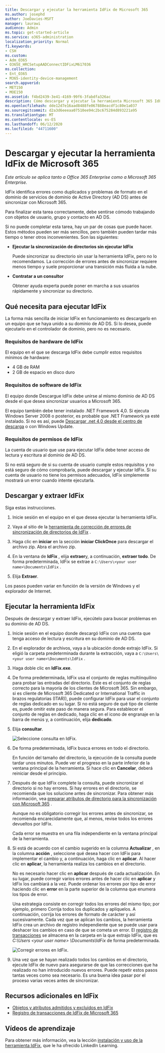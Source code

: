 ```yaml
---
title: Descargar y ejecutar la herramienta IdFix de Microsoft 365
ms.author: josephd
author: JoeDavies-MSFT
manager: laurawi
audience: Admin
ms.topic: get-started-article
ms.service: o365-administration
localization_priority: Normal
f1.keywords:
- CSH
ms.custom:
- Adm_O365
- O365E_HRCSetupAADConnectIDFixLM617036
ms.collection:
- Ent_O365
- M365-identity-device-management
search.appverid:
- MET150
- MOE150
ms.assetid: f4bd2439-3e41-4169-99f6-3fabdfa326ac
description: Cómo descargar y ejecutar la herramienta Microsoft 365 IdFix para ayudar a limpiar los servicios de dominio de Active Directory (AD DS) antes de sincronizarlos con Microsoft 365.
ms.openlocfilehash: dde12d7e16aad8488fe067888eacdf1c80e1a037
ms.sourcegitcommit: d2a3d6eeeaa07510ee94c2bc675284d893221a95
ms.translationtype: MT
ms.contentlocale: es-ES
ms.lasthandoff: 06/12/2020
ms.locfileid: "44711600"
---
```

# <a name="download-and-run-the-microsoft-365-idfix-tool"></a>Descargar y ejecutar la herramienta IdFix de Microsoft 365

*Este artículo se aplica tanto a Office 365 Enterprise como a Microsoft 365 Enterprise.*

IdFix identifica errores como duplicados y problemas de formato en el dominio de servicios de dominio de Active Directory (AD DS) antes de sincronizar con Microsoft 365. 
  
Para finalizar esta tarea correctamente, debe sentirse cómodo trabajando con objetos de usuario, grupo y contacto en AD DS.
  
Si no puede completar esta tarea, hay un par de cosas que puede hacer. Estos métodos pueden ser más sencillos, pero también pueden tardar más tiempo o tener otros inconvenientes. Son las siguientes:
  
- **Ejecutar la sincronización de directorios sin ejecutar IdFix** 

  Puede sincronizar su directorio sin usar la herramienta IdFix, pero no lo recomendamos. La corrección de errores antes de sincronizar requiere menos tiempo y suele proporcionar una transición más fluida a la nube. 

- **Contratar a un consultor** 

  Obtener ayuda experta puede poner en marcha a sus usuarios rápidamente y sincronizar su directorio. 
    
## <a name="what-you-need-to-run-idfix"></a>Qué necesita para ejecutar IdFix

La forma más sencilla de iniciar IdFix en funcionamiento es descargarlo en un equipo que se haya unido a su dominio de AD DS. Si lo desea, puede ejecutarlo en el controlador de dominio, pero no es necesario.
  
### <a name="idfix-hardware-requirements"></a>Requisitos de hardware de IdFix

El equipo en el que se descarga IdFix debe cumplir estos requisitos mínimos de hardware:
  
- 4 GB de RAM
- 2 GB de espacio en disco duro
   
### <a name="idfix-software-requirements"></a>Requisitos de software de IdFix

El equipo donde Descargue IdFix debe unirse al mismo dominio de AD DS desde el que desea sincronizar usuarios a Microsoft 365. 

El equipo también debe tener instalado .NET Framework 4,0. Si ejecuta Windows Server 2008 o posterior, es probable que .NET Framework ya esté instalado. Si no es así, puede [Descargar .net 4,0 desde el centro de descarga](https://go.microsoft.com/fwlink/p/?LinkId=400475) o con Windows Update. 
  
### <a name="idfix-permissions-requirements"></a>Requisitos de permisos de IdFix

La cuenta de usuario que use para ejecutar IdFix debe tener acceso de lectura y escritura al dominio de AD DS.
  
Si no está seguro de si su cuenta de usuario cumple estos requisitos y no está seguro de cómo comprobarla, puede descargar y ejecutar IdFix. Si su cuenta de usuario no tiene los permisos adecuados, IdFix simplemente mostrará un error cuando intente ejecutarla.
  
## <a name="download-and-extract-idfix"></a>Descargar y extraer IdFix

Siga estas instrucciones. 
  
1. Inicie sesión en el equipo en el que desea ejecutar la herramienta IdFix.
    
2. Vaya al sitio de la [herramienta de corrección de errores de sincronización de directorios de IdFix](https://github.com/microsoft/idfix) .
    
3. Haga clic en **iniciar** en la sección **iniciar ClickOnce** para descargar el archivo zip. Abra el archivo zip.
    
4. En la ventana de **IdFix** , elija **extraer**y, a continuación, **extraer todo**. De forma predeterminada, IdFix se extrae a `C:\Users\<your user name>\Documents\IdFix` . 
    
5. Elija **Extraer**.

Los pasos pueden variar en función de la versión de Windows y el explorador de Internet.
    
## <a name="run-the-idfix-tool"></a>Ejecutar la herramienta IdFix

Después de descargar y extraer IdFix, ejecútelo para buscar problemas en su dominio de AD DS.
  
1. Inicie sesión en el equipo donde descargó IdFix con una cuenta que tenga acceso de lectura y escritura en su dominio de AD DS.
    
2. En el explorador de archivos, vaya a la ubicación donde extrajo IdFix. Si eligió la carpeta predeterminada durante la extracción, vaya a `C:\Users\<your user name>\Documents\IdFix` . 
    
3. Haga doble clic en **IdFix.exe**. 
  
4. De forma predeterminada, IdFix usa el conjunto de reglas multiinquilino para probar las entradas del directorio. Este es el conjunto de reglas correcto para la mayoría de los clientes de Microsoft 365. Sin embargo, si es cliente de Microsoft 365 Dedicated or International Traffic in brazos regulatorias (ITAR)), puede configurar IdFix para usar el conjunto de reglas dedicado en su lugar. Si no está seguro de qué tipo de cliente es, puede omitir este paso de manera segura. Para establecer el conjunto de reglas en dedicado, haga clic en el icono de engranaje en la barra de menús y, a continuación, elija **dedicado**.
    
5. Elija **consultar**.
    
    ![Seleccione consulta en IdFix.](media/a07a7aa7-d0ac-4817-8757-946019813a57.JPG)
  
6. De forma predeterminada, IdFix busca errores en todo el directorio.
    
    En función del tamaño del directorio, la ejecución de la consulta puede tardar unos minutos. Puede ver el progreso en la parte inferior de la ventana principal de la herramienta. Si hace clic en **Cancelar**, deberá reiniciar desde el principio.
  
7. Después de que IdFix complete la consulta, puede sincronizar el directorio si no hay errores. Si hay errores en el directorio, se recomienda que los solucione antes de sincronizar. Para obtener más información, vea [preparar atributos de directorio para la sincronización con Microsoft 365](prepare-directory-attributes-for-synch-with-idfix.md) .
    
    Aunque no es obligatorio corregir los errores antes de sincronizar, se recomienda encarecidamente que, al menos, revise todos los errores devueltos por IdFix.
    
    Cada error se muestra en una fila independiente en la ventana principal de la herramienta. 
    
8. Si está de acuerdo con el cambio sugerido en la columna **Actualizar** , en la columna **acción** , seleccione qué desea hacer con IdFix para implementar el cambio y, a continuación, haga clic en **aplicar**. Al hacer clic en **aplicar**, la herramienta realiza los cambios en el directorio.
    
    No es necesario hacer clic en **aplicar** después de cada actualización. En su lugar, puede corregir varios errores antes de hacer clic en **aplicar** y IdFix los cambiará a la vez. Puede ordenar los errores por tipo de error haciendo clic en **error** en la parte superior de la columna que enumera los tipos de error. 
    
    Una estrategia consiste en corregir todos los errores del mismo tipo; por ejemplo, primero Corrija todos los duplicados y aplíquelos. A continuación, corrija los errores de formato de carácter y así sucesivamente. Cada vez que se aplican los cambios, la herramienta IdFix crea un archivo de registro independiente que se puede usar para deshacer los cambios en caso de que se cometa un error. El [registro de transacciones](idfix-transaction-log.md) se almacena en la carpeta en la que extrajo IdFix, que es _C:\Users \<your user name> \Documents\IdFix_ de forma predeterminada. 
    
    ![Corregir errores en IdFix.](media/5f051070-652c-4be7-98bf-312295e32371.png)
  
9. Una vez que se hayan realizado todos los cambios en el directorio, ejecute IdFix de nuevo para asegurarse de que las correcciones que ha realizado no han introducido nuevos errores. Puede repetir estos pasos tantas veces como sea necesario. Es una buena idea pasar por el proceso varias veces antes de sincronizar.
    
## <a name="additional-resources-on-idfix"></a>Recursos adicionales en IdFix 

- [Objetos y atributos admitidos y excluidos en IdFix](idfix-excluded-and-supported-objects-and-attributes.md)  
- [Registro de transacciones de IdFix de Microsoft 365](idfix-transaction-log.md)
    
## <a name="video-training"></a>Vídeos de aprendizaje

Para obtener más información, vea la lección [instalación y uso de la herramienta IdFix](https://support.office.com/article/install-and-use-the-idfix-tool-4d81d73c-f172-4fd5-8542-f601c0c96aa9?ui=en-US&rs=en-US&ad=US), que le ha ofrecido LinkedIn Learning.
  

